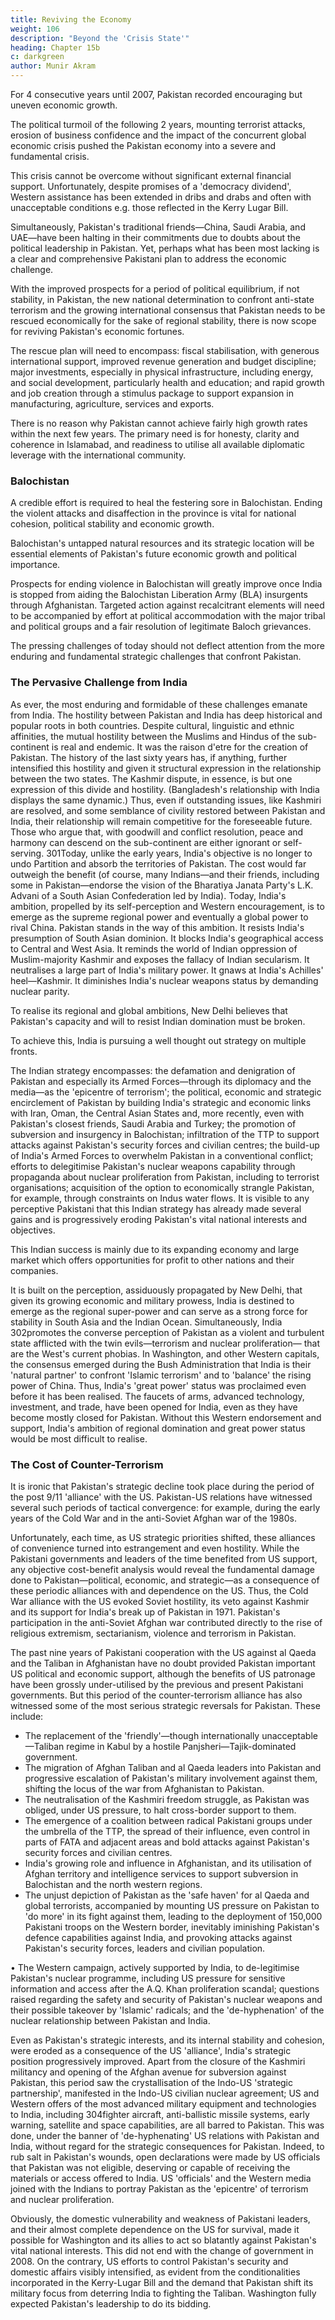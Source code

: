 ```yaml
---
title: Reviving the Economy
weight: 106
description: "Beyond the 'Crisis State'"
heading: Chapter 15b
c: darkgreen
author: Munir Akram
---
```




For 4 consecutive years until 2007, Pakistan recorded encouraging but uneven economic growth.

<!-- But it failed to address fundamental economic
problems—poverty and human development, job creation, infrastructure and
economic efficiency and productivity.  -->

The political turmoil of the following 2 years, mounting terrorist attacks, erosion of business confidence and the impact of the concurrent global economic crisis pushed the Pakistan economy into a severe and fundamental crisis. 

This crisis cannot be overcome without significant external financial support. Unfortunately, despite promises of a 'democracy dividend', Western assistance has been extended in dribs and drabs and often with unacceptable conditions e.g. those reflected in the Kerry Lugar Bill.


Simultaneously, Pakistan's traditional friends—China, Saudi Arabia, and UAE—have been halting in their commitments due to doubts about the political leadership in Pakistan. Yet, perhaps what has been most lacking is a clear and comprehensive Pakistani plan to address the economic challenge. 

With the improved prospects for a period of political equilibrium, if not stability, in Pakistan, the new national determination to confront anti-state terrorism and the growing international consensus that Pakistan needs to be rescued economically for the sake of regional stability, there is now scope for reviving Pakistan's economic fortunes. 

The rescue plan will need to encompass: fiscal stabilisation, with generous international support, improved revenue generation and budget discipline; major investments, especially in physical infrastructure, including energy, and social development, particularly health and education; and rapid growth and job creation through a stimulus package to support expansion in manufacturing, agriculture, services and exports.

There is no reason why Pakistan cannot achieve fairly high growth rates within the next few years. The primary need is for honesty, clarity and coherence in Islamabad, and readiness to utilise all available diplomatic leverage with the international community.


### Balochistan

A credible effort is required to heal the festering sore in Balochistan. Ending the violent attacks and disaffection in the province is vital for national cohesion, political stability and economic growth. 

Balochistan's untapped natural resources and its strategic location will be essential elements of Pakistan's future economic growth and political importance. 

Prospects for ending violence in Balochistan will greatly improve once India is stopped from aiding the Balochistan Liberation Army (BLA) insurgents through Afghanistan. Targeted action against recalcitrant elements will need to be accompanied by effort at political accommodation with the major tribal and political groups and a fair resolution of legitimate Baloch grievances.

The pressing challenges of today should not deflect attention from the more enduring and fundamental strategic challenges that confront Pakistan.


### The Pervasive Challenge from India

As ever, the most enduring and formidable of these challenges emanate
from India. The hostility between Pakistan and India has deep historical and
popular roots in both countries. Despite cultural, linguistic and ethnic
affinities, the mutual hostility between the Muslims and Hindus of the sub-
continent is real and endemic. It was the raison d'etre for the creation of
Pakistan. The history of the last sixty years has, if anything, further intensified
this hostility and given it structural expression in the relationship between the
two states. The Kashmir dispute, in essence, is but one expression of this divide
and hostility. (Bangladesh's relationship with India displays the same
dynamic.) Thus, even if outstanding issues, like Kashmiri are resolved, and
some semblance of civility restored between Pakistan and India, their
relationship will remain competitive for the foreseeable future. Those who
argue that, with goodwill and conflict resolution, peace and harmony can
descend on the sub-continent are either ignorant or self-serving.
301Today, unlike the early years, India's objective is no longer to undo
Partition and absorb the territories of Pakistan. The cost would far
outweigh the benefit (of course, many Indians—and their friends, including
some in Pakistan—endorse the vision of the Bharatiya Janata Party's L.K.
Advani of a South Asian Confederation led by India). Today, India's
ambition, propelled by its self-perception and Western encouragement, is
to emerge as the supreme regional power and eventually a global power to
rival China. Pakistan stands in the way of this ambition. It resists India's
presumption of South Asian dominion. It blocks India's geographical
access to Central and West Asia. It reminds the world of Indian oppression
of Muslim-majority Kashmir and exposes the fallacy of Indian secularism.
It neutralises a large part of India's military power. It gnaws at India's
Achilles' heel—Kashmir. It diminishes India's nuclear weapons status by
demanding nuclear parity.

To realise its regional and global ambitions, New Delhi believes that
Pakistan's capacity and will to resist Indian domination must be broken. 

To achieve this, India is pursuing a well thought out strategy on multiple fronts.

The Indian strategy encompasses: the defamation and denigration of Pakistan and especially its Armed Forces—through its diplomacy and the media—as the 'epicentre of terrorism'; the political, economic and strategic encirclement of Pakistan by building India's strategic and economic links with Iran, Oman, the Central Asian States and, more recently, even with Pakistan's closest friends, Saudi Arabia and Turkey; the promotion of subversion and insurgency in Balochistan; infiltration of the TTP to support attacks against Pakistan's security forces and civilian centres; the build-up of India's Armed Forces to overwhelm Pakistan in a conventional conflict; efforts to delegitimise Pakistan's nuclear weapons capability through propaganda about nuclear proliferation from Pakistan, including to terrorist organisations; acquisition of the option to economically strangle Pakistan, for example, through constraints on Indus water flows. It is visible to any perceptive Pakistani that this Indian strategy has already made several gains and is progressively eroding Pakistan's vital national interests and objectives. 

This Indian success is mainly due to its expanding economy and large market which offers opportunities for profit to other nations and their companies. 

It is built on the perception, assiduously propagated by New Delhi, that given its growing economic and military prowess, India is destined to emerge as the regional super-power and can serve as a strong force for stability in South Asia and the Indian Ocean. Simultaneously, India
302promotes the converse perception of Pakistan as a violent and turbulent
state afflicted with the twin evils—terrorism and nuclear proliferation—
that are the West's current phobias. In Washington, and other Western
capitals, the consensus emerged during the Bush Administration that India
is their 'natural partner' to confront 'Islamic terrorism' and to 'balance' the
rising power of China. Thus, India's 'great power' status was proclaimed
even before it has been realised. The faucets of arms, advanced
technology, investment, and trade, have been opened for India, even as
they have become mostly closed for Pakistan. Without this Western
endorsement and support, India's ambition of regional domination and
great power status would be most difficult to realise.


### The Cost of Counter-Terrorism

It is ironic that Pakistan's strategic decline took place during the period of the post 9/11 'alliance' with the US. Pakistan-US relations have witnessed several such periods of tactical convergence: for example, during the early years of the Cold War and in the anti-Soviet Afghan war of the 1980s.

Unfortunately, each time, as US strategic priorities shifted, these alliances of convenience turned into estrangement and even hostility. While the Pakistani governments and leaders of the time benefited from US support, any objective cost-benefit analysis would reveal the fundamental damage done to Pakistan—political, economic, and strategic—as a consequence of these periodic alliances with and dependence on the US. Thus, the Cold War alliance with the US evoked Soviet hostility, its veto against Kashmir and its support for India's break up of Pakistan in 1971. Pakistan's participation in the anti-Soviet Afghan war contributed directly to the rise of religious extremism, sectarianism, violence and terrorism in Pakistan.

The past nine years of Pakistani cooperation with the US against al
Qaeda and the Taliban in Afghanistan have no doubt provided Pakistan
important US political and economic support, although the benefits of US
patronage have been grossly under-utilised by the previous and present
Pakistani governments. But this period of the counter-terrorism alliance
has also witnessed some of the most serious strategic reversals for
Pakistan. These include:

- The replacement of the 'friendly'—though internationally unacceptable—Taliban regime in Kabul by a hostile Panjsheri—Tajik-dominated government.
- The migration of Afghan Taliban and al Qaeda leaders into Pakistan and progressive escalation of Pakistan's military involvement against them, shifting the locus of the war from Afghanistan to Pakistan.
- The neutralisation of the Kashmiri freedom struggle, as Pakistan was obliged, under US pressure, to halt cross-border support to them.
- The emergence of a coalition between radical Pakistani groups under the umbrella of the TTP, the spread of their influence, even control in parts of FATA and adjacent areas and bold attacks against Pakistan's security forces and civilian centres.
- India's growing role and influence in Afghanistan, and its utilisation of Afghan territory and intelligence services to support subversion in Balochistan and the north western regions.
- The unjust depiction of Pakistan as the 'safe haven' for al Qaeda and global terrorists, accompanied by mounting US pressure on Pakistan to 'do more' in its fight against them, leading to the deployment of 150,000 Pakistani troops on the Western border, inevitably iminishing Pakistan's defence capabilities against India, and provoking attacks against Pakistan's security forces, leaders and civilian population.

• The Western campaign, actively supported by India, to de-legitimise
Pakistan's nuclear programme, including US pressure for sensitive
information and access after the A.Q. Khan proliferation scandal;
questions raised regarding the safety and security of Pakistan's
nuclear weapons and their possible takeover by 'Islamic' radicals;
and the 'de-hyphenation' of the nuclear relationship between Pakistan
and India.

Even as Pakistan's strategic interests, and its internal stability and
cohesion, were eroded as a consequence of the US 'alliance', India's strategic
position progressively improved. Apart from the closure of the Kashmiri
militancy and opening of the Afghan avenue for subversion against Pakistan,
this period saw the crystallisation of the Indo-US 'strategic partnership',
manifested in the Indo-US civilian nuclear agreement; US and Western offers
of the most advanced military equipment and technologies to India, including
304fighter aircraft, anti-ballistic missile systems, early warning, satellite and
space capabilities, are all barred to Pakistan. This was done, under the banner
of 'de-hyphenating' US relations with Pakistan and India, without regard for
the strategic consequences for Pakistan. Indeed, to rub salt in Pakistan's
wounds, open declarations were made by US officials that Pakistan was not
eligible, deserving or capable of receiving the materials or access offered to
India. US 'officials' and the Western media joined with the Indians to portray
Pakistan as the 'epicentre' of terrorism and nuclear proliferation.

Obviously, the domestic vulnerability and weakness of Pakistani leaders,
and their almost complete dependence on the US for survival, made it possible
for Washington and its allies to act so blatantly against Pakistan's vital national
interests. This did not end with the change of government in 2008. On the
contrary, US efforts to control Pakistan's security and domestic affairs visibly
intensified, as evident from the conditionalities incorporated in the Kerry-Lugar
Bill and the demand that Pakistan shift its military focus from deterring India to
fighting the Taliban. Washington fully expected Pakistan's leadership to do its
bidding.


